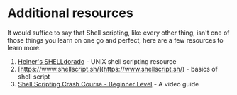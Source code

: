 # Additional resources

It would suffice to say that Shell scripting, like every other thing, isn't one of those things you learn on one go and perfect, here are a few resources to
learn more.

1. [Heiner's SHELLdorado](http://www.shelldorado.com/) - UNIX shell scripting resource
2. [https://www.shellscript.sh/](https://www.shellscript.sh/) - basics of shell script
3. [Shell Scripting Crash Course - Beginner Level](https://youtu.be/v-F3YLd6oMw?si=lPK8ey-K7wObHMEu) - A video guide
